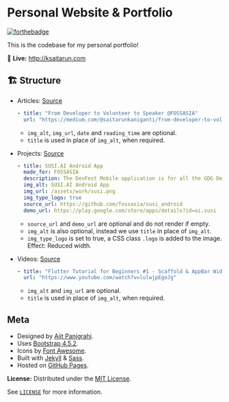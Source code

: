 # Personal Website & Portfolio

[![forthebadge](https://forthebadge.com/images/badges/built-with-love.svg "Built with love")](https://forthebadge.com)

This is the codebase for my personal portfolio!

🚀 **Live:** http://ksaitarun.com

## 🏗 Structure

- Articles: [Source](https://github.com/SAITARUN55/Portfolio/blob/master/_data/articles.yml)
  ```yaml
  - title: "From Developer to Volunteer to Speaker @FOSSASIA"
    url: "https://medium.com/@saitarunkaniganti/from-developer-to-volunteer-to-speaker-fossasia-68e09715cb97"
  ```
  - `img_alt`, `img_url`, `date` and `reading_time` are optional.
  - `title` is used in place of `img_alt`, when required.

- Projects: [Source](https://github.com/SAITARUN55/Portfolio/blob/master/_data/projects.yml)
  ```yaml
  - title: SUSI.AI Android App
    made_for: FOSSASIA
    description: The DevFest Mobile application is for all the GDG Devfests around the world. You can see the agenda in the app as well as the speakers and other updates regarding the devfest. Made with Flutter, entirely by myself.
    img_alt: SUSI.AI Android App
    img_url: /assets/work/susi.png
    img_type_logo: true
    source_url: https://github.com/fossasia/susi_android
    demo_url: https://play.google.com/store/apps/details?id=ai.susi
  ```
  - `source_url` and `demo_url` are optional and do not render if empty.
  - `img_alt` is also optional, instead we use `title` in place of `img_alt`.
  - `img_type_logo` is set to true, a CSS class `.logo` is added to the image. Effect: Reduced width.

- Videos: [Source](https://github.com/SAITARUN55/Portfolio/blob/master/_data/videos.yml)
  ```yaml
  - title: "Flutter Tutorial for Beginners #1 - Scaffold & AppBar Widgets"
    url: "https://www.youtube.com/watch?v=lulwjpEgoJg"
  ```
  - `img_alt` and `img_url` are optional.
  - `title` is used in place of `img_alt`, when required.

## Meta

- Designed by [Ajit Panigrahi](https://ajitpanigrahi.com).
- Uses [Bootstrap 4.5.2](https://getbootstrap.com).
- Icons by [Font Awesome](https://fontawesome.com).
- Built with [Jekyll](https://jekyllrb.com) & [Sass](https://sass-lang.com/).
- Hosted on [GitHub Pages](https://pages.github.com).

**License:** Distributed under the [MIT License](https://opensource.org/licenses/MIT).

See [`LICENSE`](https://github.com/SAITARUN55/Portfolio/blob/master/LICENSE) for more information.

